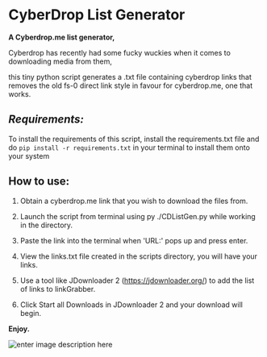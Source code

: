 # CyberDrop List Generator

**A Cyberdrop.me list generator,**

Cyberdrop has recently had some fucky wuckies when it comes to downloading media from them,

this tiny python script generates a .txt file containing cyberdrop links that removes the old fs-0 direct link style in favour for cyberdrop.me, one that works.

  

## ***Requirements:***

To install the requirements of this script, install the requirements.txt file and do `pip install -r requirements.txt` in your terminal to install them onto your system
  

## **How to use:**

1. Obtain a cyberdrop.me link that you wish to download the files from.

2. Launch the script from terminal using py ./CDListGen.py while working in the directory.

3. Paste the link into the terminal when 'URL:' pops up and press enter.

4. View the links.txt file created in the scripts directory, you will have your links.

5. Use a tool like JDownloader 2 (https://jdownloader.org/) to add the list of links to linkGrabber.

6. Click Start all Downloads in JDownloader 2 and your download will begin.

  

**Enjoy.**

![enter image description here](https://i.imgur.com/QGxSu1m.png)
